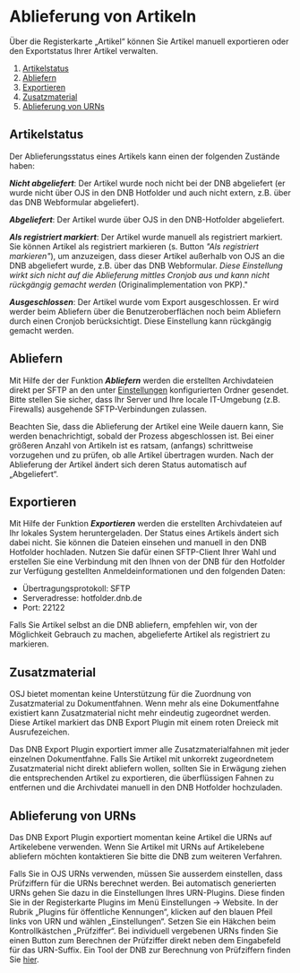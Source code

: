 # Ablieferung von Artikeln

Über die Registerkarte „Artikel“ können Sie Artikel manuell exportieren oder den Exportstatus Ihrer Artikel verwalten. 

1. [Artikelstatus](export#status)
2. [Abliefern](export#deposit)
3. [Exportieren](export#export)
4. [Zusatzmaterial](export#supplementary)
5. [Ablieferung von URNs](export#urn)

## <a name="status"></a>Artikelstatus

Der Ablieferungsstatus eines Artikels kann einen der folgenden Zustände haben:

***Nicht abgeliefert***: Der Artikel wurde noch nicht bei der DNB abgeliefert (er wurde nicht über OJS in den DNB Hotfolder und auch nicht extern, z.B. über das DNB Webformular abgeliefert).

***Abgeliefert***: Der Artikel wurde über OJS in den DNB-Hotfolder abgeliefert.

***Als registriert markiert***: Der Artikel wurde manuell als registriert markiert. Sie können Artikel als registriert markieren (s. Button *"Als registriert markieren"*), um anzuzeigen, dass dieser Artikel außerhalb von OJS an die DNB abgeliefert wurde, z.B. über das DNB Webformular. *Diese Einstellung wirkt sich nicht auf die Ablieferung mittles Cronjob aus und kann nicht rückgängig gemacht werden* (Originalimplementation von PKP)."

***Ausgeschlossen***: Der Artikel wurde vom Export ausgeschlossen. Er wird werder beim Abliefern über die Benutzeroberflächen noch beim Abliefern durch einen Cronjob berücksichtigt. Diese Einstellung kann rückgängig gemacht werden.

## <a name="deposit"></a>Abliefern

Mit Hilfe der der Funktion ***Abliefern*** werden die erstellten Archivdateien direkt per SFTP an den unter [Einstellungen](settings) konfigurierten Ordner gesendet. Bitte stellen Sie sicher, dass Ihr Server und Ihre locale IT-Umgebung (z.B. Firewalls) ausgehende SFTP-Verbindungen zulassen.

Beachten Sie, dass die Ablieferung der Artikel eine Weile dauern kann, Sie werden benachrichtigt, sobald der Prozess abgeschlossen ist. Bei einer größeren Anzahl von Artikeln ist es ratsam, (anfangs) schrittweise vorzugehen und zu prüfen, ob alle Artikel übertragen wurden. Nach der Ablieferung der Artikel ändert sich deren Status automatisch auf „Abgeliefert“. 

## <a name="export"></a>Exportieren

Mit Hilfe der Funktion ***Exportieren*** werden die erstellten Archivdateien auf Ihr lokales System heruntergeladen. Der Status eines Artikels ändert sich dabei nicht. Sie können die Dateien einsehen und manuell in den DNB Hotfolder hochladen. Nutzen Sie dafür einen SFTP-Client Ihrer Wahl und erstellen Sie eine Verbindung mit den Ihnen von der DNB für den Hotfolder zur Verfügung gestellten Anmeldeinformationen und den folgenden Daten: 

-  Übertragungsprotokoll: SFTP 
-  Serveradresse: hotfolder.dnb.de 
-  Port: 22122 

Falls Sie Artikel selbst an die DNB abliefern, empfehlen wir, von der Möglichkeit Gebrauch zu machen, abgelieferte Artikel als registriert zu markieren.

## <a name="supplementary"></a>Zusatzmaterial

OSJ bietet momentan keine Unterstützung für die Zuordnung von Zusatzmaterial zu Dokumentfahnen. Wenn mehr als eine Dokumentfahne existiert kann Zusatzmaterial nicht mehr eindeutig zugeordnet werden. Diese Artikel markiert das DNB Export Plugin mit einem roten Dreieck mit Ausrufezeichen.

Das DNB Export Plugin exportiert immer alle Zusatzmaterialfahnen mit jeder einzelnen Dokumentfahne. Falls Sie Artikel mit unkorrekt zugeordnetem Zusatzmaterial nicht direkt abliefern wollen, sollten Sie in Erwägung ziehen die entsprechenden Artikel zu exportieren, die überflüssigen Fahnen zu entfernen und die Archivdatei manuell in den DNB Hotfolder hochzuladen.

## <a name="urn"></a>Ablieferung von URNs

Das DNB Export Plugin exportiert momentan keine Artikel die URNs auf Artikelebene verwenden. Wenn Sie Artikel mit URNs auf Artikelebene abliefern möchten kontaktieren Sie bitte die DNB zum weiteren Verfahren.

Falls Sie in OJS URNs verwenden, müssen Sie ausserdem einstellen, dass Prüfziffern für die URNs berechnet werden. Bei automatisch generierten URNs gehen Sie dazu in die Einstellungen Ihres URN-Plugins. Diese finden Sie in der Registerkarte Plugins im Menü Einstellungen -> Website. In der Rubrik „Plugins für öffentliche Kennungen“, klicken auf den blauen Pfeil links von URN und wählen „Einstellungen“. Setzen Sie ein Häkchen beim Kontrollkästchen „Prüfziffer“. Bei individuell vergebenen URNs finden Sie einen Button zum Berechnen der Prüfziffer direkt neben dem Eingabefeld für das URN-Suffix. Ein Tool der DNB zur Berechnung von Prüfziffern finden Sie [hier](http://nbn-resolving.de/nbnpruefziffer.php). 

